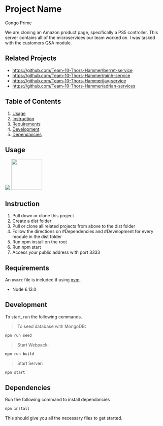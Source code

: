 # Project Name

Congo Prime

We are cloning an Amazon product page, specifically a PS5 controller. This server contains all of the microservices our team worked on. I was tasked with the customers Q&A module.

## Related Projects

  - https://github.com/Team-10-Thors-Hammer/berret-service
  - https://github.com/Team-10-Thors-Hammer/minh-service
  - https://github.com/Team-10-Thors-Hammer/jay-service
  - https://github.com/Team-10-Thors-Hammer/adrian-services

## Table of Contents

1. [Usage](#Usage)
2. [Instruction](#Instruction)
3. [Requirements](#requirements)
4. [Development](#development)
5. [Dependancies](#Dependencies)

## Usage

![](http://g.recordit.co/yHgzacRqhW.gif)
<img src="http://g.recordit.co/yHgzacRqhW.gif" width="100" height="100">

## Instruction

1. Pull down or clone this project
2. Create a dist folder
3. Pull or clone all related projects from above to the dist folder
4. Follow the directions on #Dependencies and #Development for every module in the dist folder
5. Run npm install on the root
6. Run npm start
7. Access your public address with port 3333

## Requirements

An `nvmrc` file is included if using [nvm](https://github.com/creationix/nvm).

- Node 6.13.0

## Development

To start, run the following commands.

> To seed database with MongoDB:
```sh
npm run seed
```
> Start Webpack:
```sh
npm run build
```
> Start Server:
```sh
npm start
```

## Dependencies

Run the following command to install dependancies

```sh
npm install
```

This should give you all the necessary files to get started.
